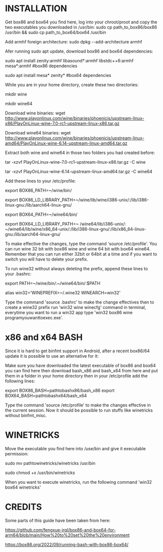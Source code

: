 # INSTALLATION



Get box86 and box64 you find here, log into your chroot/proot and copy the two executables you downloaded in /usr/bin: sudo cp path_to_box86/box86 /usr/bin && sudo cp path_to_box64/box64 /usr/bin

Add armhf foreign architecture: sudo dpkg --add-architecture armhf

Afer running sudo apt update, download box86 and box64 dependencies:

sudo apt install zenity:armhf libasound*:armhf libstdc++6:armhf mesa*:armhf #box86 dependencies

sudo apt install mesa* zenity* #box64 dependencies

While you are in your home directory, create these two directories:

mkdir wine

mkdir wine64

Download wine binaries: wget http://www.playonlinux.com/wine/binaries/phoenicis/upstream-linux-x86/PlayOnLinux-wine-7.0-rc1-upstream-linux-x86.tar.gz

Download wine64 binaries: wget  http://www.playonlinux.com/wine/binaries/phoenicis/upstream-linux-amd64/PlayOnLinux-wine-6.14-upstream-linux-amd64.tar.gz

Extract both wine and wine64 in those two folders you had created before:

tar -xzvf PlayOnLinux-wine-7.0-rc1-upstream-linux-x86.tar.gz -C wine

tar -xzvf PlayOnLinux-wine-6.14-upstream-linux-amd64.tar.gz -C wine64

Add these lines to your /etc/profile:

export BOX86_PATH=~/wine/bin/

export BOX86_LD_LIBRARY_PATH=~/wine/lib/wine/i386-unix/:/lib/i386-linux-gnu:/lib/aarch64-linux-gnu/

export BOX64_PATH=~/wine64/bin/

export BOX64_LD_LIBRARY_PATH=~ /wine64/lib/i386-unix/: ~/wine64/lib/wine/x86_64-unix/:/lib/i386-linux-gnu/:/lib/x86_64-linux-gnu:/lib/aarch64-linux-gnu/

To make effective the changes, type the command 'source /etc/profile'. You can run wine 32 bit with box86 wine and wine 64 bit with box64 wine64. Remember that you can run either 32bit or 64bit at a time and if you want to switch you will have to delete your prefix.

To run wine32 without always deleting the prefix, append these lines to your .bashrc:

export PATH=~/wine/bin/:~/wine64/bin/:$PATH

alias win32='WINEPREFIX=~/.wine32 WINEARCH=win32'

Type the command 'source .bashrc' to make the change effectives then to create a wine32 prefix run 'win32 wine winecfg' command in terminal, everytime you want to run a win32 app type 'win32 box86 wine programyouwanttoexec.exe'.


# x86 and x64 BASH


Since it is hard to get binfmt support in Android, after a recent box86/64 update it is possible to use an alternative for it:

Make sure you have downloaded the latest executable of box86 and box64 you can find here then download bash_x86 and bash_x64 from here and put them in a folder in your home directory then in your /etc/profile add the following lines:

export BOX86_BASH=pathtobashx86/bash_x86
export BOX64_BASH=pathtobashx64/bash_x64

Type the command 'source /etc/profile' to make the changes effective in the current session. Now it should be possible to run stuffs like winetricks without binfmt_misc.

# WINETRICKS

Move the executable you find here into /use/bin and give it executable permission:

sudo mv pathtowinetricks/winetricks /usr/bin

sudo chmod +x /usr/bin/winetricks

When you want to execute winetricks, run the following command 'win32 box64 winetricks'

# CREDITS


Some parts of this guide have been taken from here:  

https://github.com/fengxue-jrql/box86-and-box64-for-arm64/blob/main/How%20to%20set%20the%20environment

https://box86.org/2022/09/running-bash-with-box86-box64/
